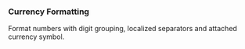 ### Currency Formatting

Format numbers with digit grouping, localized separators and attached currency symbol.
